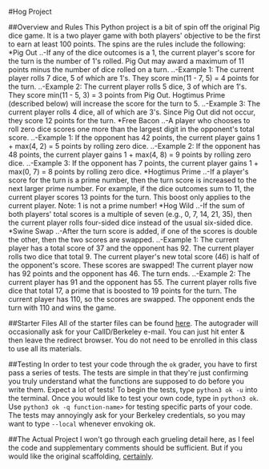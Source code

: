 #Hog Project

##Overview and Rules
This Python project is a bit of spin off the original Pig dice game. It is a two player game with both players' objective to be the first to earn at least 100 points. The spins are the rules include the following:
*Pig Out
	..-If any of the dice outcomes is a 1, the current player's score for the turn is the number of 1's rolled. Pig Out may award a maximum of 11 points minus the number of dice rolled on a turn.
	..-Example 1: The current player rolls 7 dice, 5 of which are 1's. They score min(11 - 7, 5) = 4 points for the turn.
	..-Example 2: The current player rolls 5 dice, 3 of which are 1's. They score min(11 - 5, 3) = 3 points from Pig Out. Hogtimus Prime (described below) will increase the score for the turn to 5.
	..-Example 3: The current player rolls 4 dice, all of which are 3's. Since Pig Out did not occur, they score 12 points for the turn.
*Free Bacon
	..-A player who chooses to roll zero dice scores one more than the largest digit in the opponent's total score.
	..-Example 1: If the opponent has 42 points, the current player gains 1 + max(4, 2) = 5 points by rolling zero dice.
	..-Example 2: If the opponent has 48 points, the current player gains 1 + max(4, 8) = 9 points by rolling zero dice.
	..-Example 3: If the opponent has 7 points, the current player gains 1 + max(0, 7) = 8 points by rolling zero dice.
*Hogtimus Prime
	..-If a player's score for the turn is a prime number, then the turn score is increased to the next larger prime number. For example, if the dice outcomes sum to 11, the current player scores 13 points for the turn. This boost only applies to the current player. Note: 1 is not a prime number!
*Hog Wild
	..-If the sum of both players' total scores is a multiple of seven (e.g., 0, 7, 14, 21, 35), then the current player rolls four-sided dice instead of the usual six-sided dice.
*Swine Swap
	..-After the turn score is added, if one of the scores is double the other, then the two scores are swapped.
	..-Example 1: The current player has a total score of 37 and the opponent has 92. The current player rolls two dice that total 9. The current player's new total score (46) is half of the opponent's score. These scores are swapped! The current player now has 92 points and the opponent has 46. The turn ends.
	..-Example 2: The current player has 91 and the opponent has 55. The current player rolls five dice that total 17, a prime that is boosted to 19 points for the turn. The current player has 110, so the scores are swapped. The opponent ends the turn with 110 and wins the game.

##Starter Files
	All of the starter files can be found [here](http://inst.eecs.berkeley.edu/~cs61a/sp17/proj/hog/hog.zip "hog.zip"). The autograder will occasionally ask for your CalID/Berkeley e-mail. You can just hit enter & then leave the redirect browser. You do not need to be enrolled in this class to use all its materials.

##Testing
	In order to test your code through the `ok` grader, you have to first pass a series of tests. The tests are simple in that they're just confirming you truly understand what the functions are supposed to do before you write them. Expect a lot of tests!
	To begin the tests, type `python3 ok -u` into the terminal. Once you would like to test your own code, type in `python3 ok`. Use `python3 ok -q function-name>` for testing specific parts of your code. The tests may annoyingly ask for your Berkeley credentials, so you may want to type `--local` whenever envoking ok.

##The Actual Project
	I won't go through each grueling detail here, as I feel the code and supplementary comments should be sufficient. But if you would like the original scaffolding, [certainly](http://inst.eecs.berkeley.edu/~cs61a/su17/proj/hog/ "enjoy!").